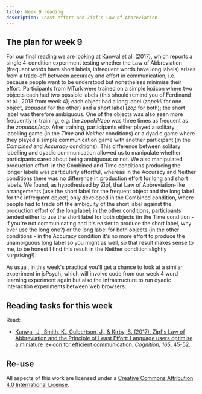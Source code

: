 ```yaml
---
title: Week 9 reading
description: Least effort and Zipf's Law of Abbreviation
---
```


## The plan for week 9

For our final reading we are looking at Kanwal et al. (2017), which reports a single 4-condition experiment testing whether the Law of Abbreviation (frequent words have short labels, infrequent words have long labels) arises from a trade-off between accuracy and effort in communication, i.e. because people want to be understood but nonetheless minimise their effort. Participants from MTurk were trained on a simple lexicon where two objects each had two possible labels (this should remind you of Ferdinand et al., 2018 from week 4); each object had a long label (*zopekil* for one object, *zopudon* for the other) and a short label (*zop* for both); the short label was therefore ambiguous. One of the objects was also seen more frequently in training, e.g. the *zopekil/zop* was three times as frequent as the *zopudon/zop*. After training, participants either played a solitary labelling game (in the *Time* and *Neither* conditions) or a dyadic game where they played a simple communication game with another participant (in the *Combined* and *Accuracy* conditions). This difference between solitary labelling and dyadic communication allowed us to manipulate whether participants cared about being ambiguous or not. We also manipulated production effort: in the Combined and Time conditions producing the longer labels was particularly effortful, whereas in the Accuracy and Neither conditions there was no difference in production effort for long and short labels. We found, as hypothesised by Zipf, that Law of Abbreviation-like arrangements (use the short label for the frequent object and the long label for the infrequent object) only developed in the Combined condition, where people had to trade off the ambiguity of the short label against the production effort of the long label; in the other conditions, participants tended either to use the short label for both objects (in the Time condition - if you're not communicating and it's easier to produce the short label, why ever use the long one?) or the long label for both objects (in the other conditions - in the Accuracy condition it's no more effort to produce the unambiguous long label so you might as well, so that result makes sense to me, to be honest I find this result in the Neither condition slightly surprising!).

As usual, in this week's practical you'll get a chance to look at a similar experiment in jsPsych, which will involve code from our week 4 word learning experiment again but also the infrastructure to run dyadic interaction experiments between web browsers.


## Reading tasks for this week

Read:
- [Kanwal, J., Smith, K., Culbertson, J., & Kirby, S. (2017). Zipf's Law of Abbreviation and the Principle of Least Effort: Language users optimise a miniature lexicon for efficient communication. *Cognition, 165*, 45-52.](http://www.lel.ed.ac.uk/~kenny/publications/kanwal_17_zipfs.pdf)

## Re-use

All aspects of this work are licensed under a [Creative Commons Attribution 4.0 International License](http://creativecommons.org/licenses/by/4.0/).
